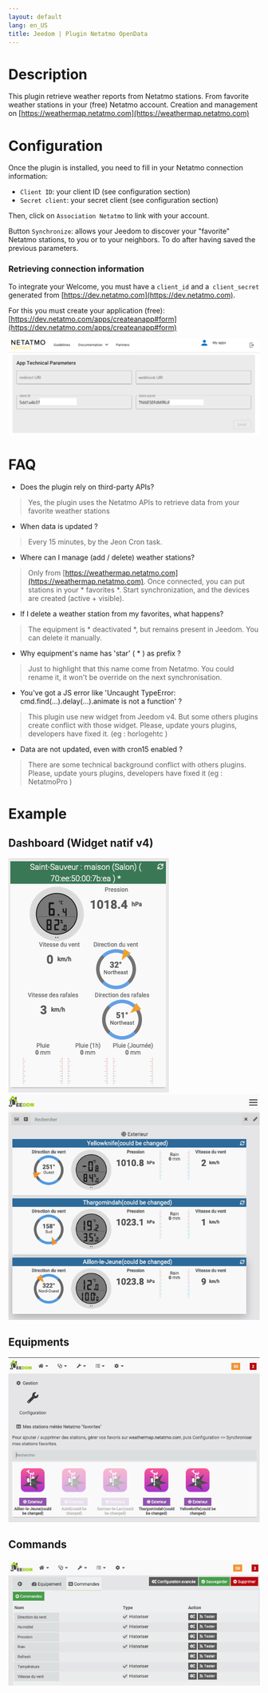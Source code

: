 ```yaml
---
layout: default
lang: en_US
title: Jeedom | Plugin Netatmo OpenData
---
```


# Description
This plugin retrieve weather reports from Netatmo stations. From favorite weather stations in your (free) Netatmo account. Creation and management on [https://weathermap.netatmo.com](https://weathermap.netatmo.com)


# Configuration
Once the plugin is installed, you need to fill in your Netatmo connection information:

- `Client ID`: your client ID (see configuration section)
- `Secret client`: your secret client (see configuration section)

Then, click on `Association Netatmo` to link with your account.

Button `Synchronize`: allows your Jeedom to discover your "favorite" Netatmo stations, to you or to your neighbors. To do after having saved the previous parameters.

### Retrieving connection information
To integrate your Welcome, you must have a `client_id` and a` client_secret` generated from [https://dev.netatmo.com](https://dev.netatmo.com).

For this you must create your application (free): [https://dev.netatmo.com/apps/createanapp#form](https://dev.netatmo.com/apps/createanapp#form)


![](../screenshot/netatmo_clientid.png)

# FAQ
- Does the plugin rely on third-party APIs?
> Yes, the plugin uses the Netatmo APIs to retrieve data from your favorite weather stations

- When data is updated ?
> Every 15 minutes, by the Jeon Cron task.

- Where can I manage (add / delete) weather stations?
> Only from [https://weathermap.netatmo.com](https://weathermap.netatmo.com). Once connected, you can put stations in your * favorites *. Start synchronization, and the devices are created (active + visible).

- If I delete a weather station from my favorites, what happens?
> The equipment is * deactivated *, but remains present in Jeedom. You can delete it manually.

- Why equipment's name has 'star' ( * ) as prefix ? 
> Just to highlight that this name come from Netatmo. You could rename it, it won't be override on the next synchronisation.  

- You've got a JS error like 'Uncaught TypeError: cmd.find(…).delay(…).animate is not a function' ? 
> This plugin use new widget from Jeedom v4. But some others plugins create conflict with those widget. 
> Please, update yours plugins, developers have fixed it. (eg : horlogehtc )

- Data are not updated, even with cron15 enabled ?
> There are some technical background conflict with others plugins.
> Please, update yours plugins, developers have fixed it (eg : NetatmoPro ) 
 

# Example

## Dashboard (Widget natif v4)
![](../screenshot/NetatmoOpenData_dashboard_widget_v2.png)
![](../screenshot/NetatmoOpenData_dashboard_widget.png)

## Equipments
![](../screenshot/NetatmoOpenData_equipment.png)

## Commands
![](../screenshot/NetatmoOpenData_command.png)
